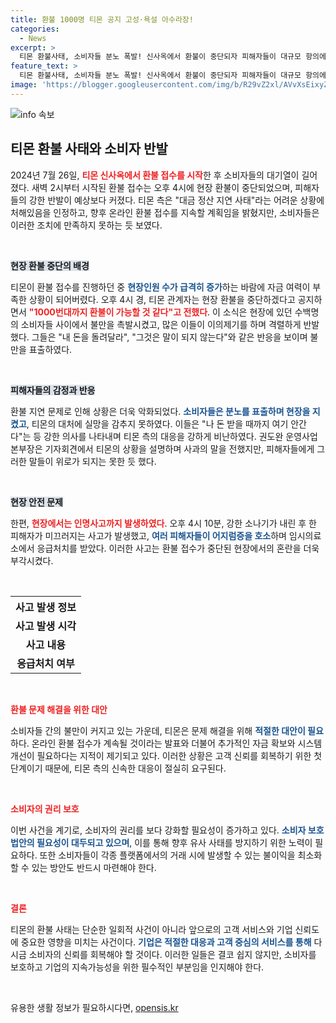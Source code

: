 ```yaml
---
title: 환불 1000명 티몬 공지 고성·욕설 아수라장!
categories:
  - News
excerpt: >
  티몬 환불사태, 소비자들 분노 폭발! 신사옥에서 환불이 중단되자 피해자들이 대규모 항의에 나섰습니다. 소나기로 인한 인명 사고까지 발생하며 긴급 상황으로 번진 현장을 목격하세요!
feature_text: >
  티몬 환불사태, 소비자들 분노 폭발! 신사옥에서 환불이 중단되자 피해자들이 대규모 항의에 나섰습니다. 소나기로 인한 인명 사고까지 발생하며 긴급 상황으로 번진 현장을 목격하세요!
image: 'https://blogger.googleusercontent.com/img/b/R29vZ2xl/AVvXsEixyZcFfHzMRdzZMjFBmAUKJYCLCGyLL1o632UiGVXcaFdKo_bkvkuCioo0uUKlGfBVcT3P84aROyZIXSBEx3Aw5nCQ3pTgDom1WDC4m8eifvWiAmWEEVb4x6G_l8C0QH225ldMjyaFvpxGEBGNO37VmDTDMHGhJPq73UglMfDca1-0aw/s1600/blogspot.png'
---
```


<p><img src="https://blogger.googleusercontent.com/img/b/R29vZ2xl/AVvXsEixyZcFfHzMRdzZMjFBmAUKJYCLCGyLL1o632UiGVXcaFdKo_bkvkuCioo0uUKlGfBVcT3P84aROyZIXSBEx3Aw5nCQ3pTgDom1WDC4m8eifvWiAmWEEVb4x6G_l8C0QH225ldMjyaFvpxGEBGNO37VmDTDMHGhJPq73UglMfDca1-0aw/s1600/blogspot.png" alt="info 속보" /></p>

<h2 data-ke-size="size26">티몬 환불 사태와 소비자 반발</h2>

<p data-ke-size="size16">2024년 7월 26일, <b><span style="color: #ee2323;">티몬 신사옥에서 환불 접수를 시작</span></b>한 후 소비자들의 대기열이 길어졌다. 새벽 2시부터 시작된 환불 접수는 오후 4시에 현장 환불이 중단되었으며, 피해자들의 강한 반발이 예상보다 커졌다. 티몬 측은 "대금 정산 지연 사태"라는 어려운 상황에 처해있음을 인정하고, 향후 온라인 환불 접수를 지속할 계획임을 밝혔지만, 소비자들은 이러한 조치에 만족하지 못하는 듯 보였다.</p>

<p data-ke-size="size16">&nbsp;</p>

<p><b><span style="background-color: #21538527;">현장 환불 중단의 배경</span></b></p>

<p data-ke-size="size16">티몬이 환불 접수를 진행하던 중 <b><span style="color: #1a5490;">현장인원 수가 급격히 증가</span></b>하는 바람에 자금 여력이 부족한 상황이 되어버렸다. 오후 4시 경, 티몬 관계자는 현장 환불을 중단하겠다고 공지하면서 <b><span style="color: #ee2323;">"1000번대까지 환불이 가능할 것 같다"고 전했다</span></b>. 이 소식은 현장에 있던 수백명의 소비자들 사이에서 불만을 촉발시켰고, 많은 이들이 이의제기를 하며 격렬하게 반발했다. 그들은 "내 돈을 돌려달라", "그것은 말이 되지 않는다"와 같은 반응을 보이며 불만을 표출하였다.</p>

<p data-ke-size="size16">&nbsp;</p>

<p><b><span style="background-color: #21538527;">피해자들의 감정과 반응</span></b></p>

<p data-ke-size="size16">환불 지연 문제로 인해 상황은 더욱 악화되었다. <b><span style="color: #1a5490;">소비자들은 분노를 표출하며 현장을 지켰고</span></b>, 티몬의 대처에 실망을 감추지 못하였다. 이들은 "나 돈 받을 때까지 여기 안간다"는 등 강한 의사를 나타내며 티몬 측의 대응을 강하게 비난하였다. 권도완 운영사업본부장은 기자회견에서 티몬의 상황을 설명하며 사과의 말을 전했지만, 피해자들에게 그러한 말들이 위로가 되지는 못한 듯 했다.</p>

<p data-ke-size="size16">&nbsp;</p>

<p><b><span style="background-color: #21538527;">현장 안전 문제</span></b></p>

<p data-ke-size="size16">한편, <b><span style="color: #ee2323;">현장에서는 인명사고까지 발생하였다</span></b>. 오후 4시 10분, 강한 소나기가 내린 후 한 피해자가 미끄러지는 사고가 발생했고, <b><span style="color: #1a5490;">여러 피해자들이 어지럼증을 호소</span></b>하며 임시의료소에서 응급처치를 받았다. 이러한 사고는 환불 접수가 중단된 현장에서의 혼란을 더욱 부각시켰다.</p>

<p data-ke-size="size16">&nbsp;</p>

<table>
    <tr>
        <th style="text-align: center; height: 17px;">사고 발생 정보</th>
    </tr>
    <tr>
        <td style="text-align: center; height: 17px;"><b>사고 발생 시각</b></td>
    </tr>
    <tr>
        <td style="text-align: center; height: 17px;"><b>사고 내용</b></td>
    </tr>
    <tr>
        <td style="text-align: center; height: 17px;"><b>응급처치 여부</b></td>
    </tr>
</table>

<p data-ke-size="size16">&nbsp;</p>

<p><b><span style="color: #ee2323;">환불 문제 해결을 위한 대안</span></b></p>

<p data-ke-size="size16">소비자들 간의 불만이 커지고 있는 가운데, 티몬은 문제 해결을 위해 <b><span style="color: #1a5490;">적절한 대안이 필요</span></b>하다. 온라인 환불 접수가 계속될 것이라는 발표와 더불어 추가적인 자금 확보와 시스템 개선이 필요하다는 지적이 제기되고 있다. 이러한 상황은 고객 신뢰를 회복하기 위한 첫 단계이기 때문에, 티몬 측의 신속한 대응이 절실히 요구된다.</p>

<p data-ke-size="size16">&nbsp;</p>

<p><b><span style="color: #ee2323;">소비자의 권리 보호</span></b></p>

<p data-ke-size="size16">이번 사건을 계기로, 소비자의 권리를 보다 강화할 필요성이 증가하고 있다. <b><span style="color: #1a5490;">소비자 보호 법안의 필요성이 대두되고 있으며</span></b>, 이를 통해 향후 유사 사태를 방지하기 위한 노력이 필요하다. 또한 소비자들이 각종 플랫폼에서의 거래 시에 발생할 수 있는 불이익을 최소화할 수 있는 방안도 반드시 마련해야 한다.</p>

<p data-ke-size="size16">&nbsp;</p>

<p><b><span style="color: #ee2323;">결론</span></b></p>

<p data-ke-size="size16">티몬의 환불 사태는 단순한 일회적 사건이 아니라 앞으로의 고객 서비스와 기업 신뢰도에 중요한 영향을 미치는 사건이다. <b><span style="color: #1a5490;">기업은 적절한 대응과 고객 중심의 서비스를 통해</span></b> 다시금 소비자의 신뢰를 회복해야 할 것이다. 이러한 일들은 결코 쉽지 않지만, 소비자를 보호하고 기업의 지속가능성을 위한 필수적인 부분임을 인지해야 한다.</p>

<p data-ke-size="size16">&nbsp;</p>
유용한 생활 정보가 필요하시다면, <a href="https://opensis.kr" rel="dofollow">opensis.kr</a>


